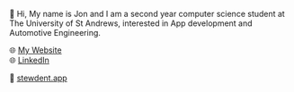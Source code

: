 👋 Hi, My name is Jon and I am a second year computer science student at The University of St Andrews, interested in App development and Automotive Engineering.

🌐 [My Website](https://jdph1.host.cs.st-andrews.ac.uk/)  
🌐 [LinkedIn](https://www.linkedin.com/in/mrjonhudson)

🍲 [stewdent.app](https://stewdent.app/)
